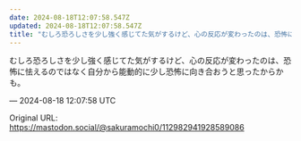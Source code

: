 ```yaml
---
date: 2024-08-18T12:07:58.547Z
updated: 2024-08-18T12:07:58.547Z
title: "むしろ恐ろしさを少し強く感じてた気がするけど、心の反応が変わったのは、恐怖に怯え[...]"
---
```


<p>むしろ恐ろしさを少し強く感じてた気がするけど、心の反応が変わったのは、恐怖に怯えるのではなく自分から能動的に少し恐怖に向き合おうと思ったからかも。</p>

&mdash; 2024-08-18 12:07:58 UTC

Original URL: https://mastodon.social/@sakuramochi0/112982941928589086
